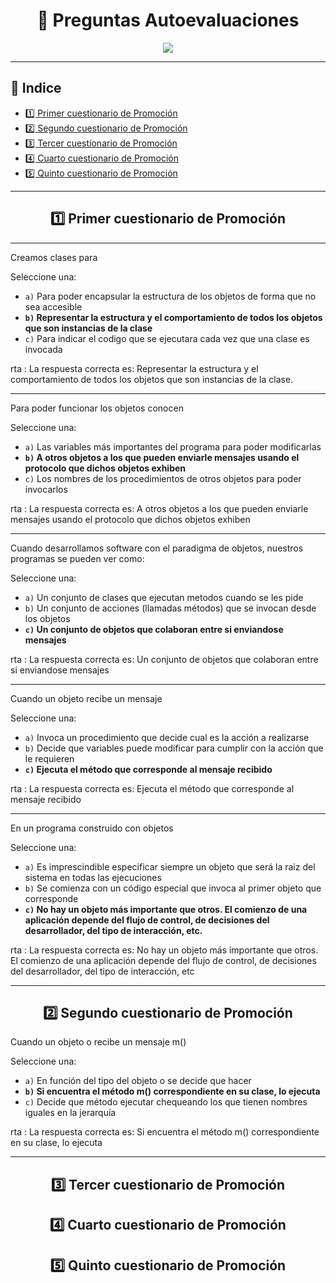 <h1 align="center"> 📝 Preguntas Autoevaluaciones</h1>

<div align="center">
  <img src="https://media.giphy.com/media/555LNFtAGCaTC0tffa/giphy.gif"/>
 </div>

---

## 📕 Indice
- [1️⃣ Primer cuestionario de Promoción](#1️-primer-cuestionario-de-promoción)
- [2️⃣ Segundo cuestionario de Promoción](#-segundo-cuestionario-de-promoción)
- [3️⃣ Tercer cuestionario de Promoción](#-tercer-cuestionario-de-promoción)
- [4️⃣ Cuarto cuestionario de Promoción](#-cuarto-cuestionario-de-promoción)
- [5️⃣ Quinto cuestionario de Promoción](#5️⃣-quinto-cuestionario-de-promoción)

---

<div align="center">

## 1️⃣ Primer cuestionario de Promoción

</div>

---

Creamos clases para

Seleccione una:

- `a)` Para poder encapsular la estructura de los objetos de forma que no sea accesible
- **`b)` Representar la estructura y el comportamiento de todos los objetos que son instancias de la clase**
- `c)` Para indicar el codigo que se ejecutara cada vez que una clase es invocada

rta : La respuesta correcta es: Representar la estructura y el comportamiento de todos los objetos que son instancias de la clase.

---

Para poder funcionar los objetos conocen

Seleccione una:

- `a)` Las variables más importantes del programa para poder modificarlas
- **`b)` A otros objetos a los que pueden enviarle mensajes usando el protocolo que dichos objetos exhiben**
- `c)` Los nombres de los procedimientos de otros objetos para poder invocarlos

rta : La respuesta correcta es: A otros objetos a los que pueden enviarle mensajes usando el protocolo que dichos objetos exhiben


---

Cuando desarrollamos software con el paradigma de objetos, nuestros programas se pueden ver como:

Seleccione una:

- `a)` Un conjunto de clases que ejecutan metodos cuando se les pide
- `b)` Un conjunto de acciones (llamadas métodos) que se invocan desde los objetos
- **`c)` Un conjunto de objetos que colaboran entre si enviandose mensajes**

rta : La respuesta correcta es: Un conjunto de objetos que colaboran entre si enviandose mensajes

---

Cuando un objeto recibe un mensaje

Seleccione una:

- `a)` Invoca un procedimiento que decide cual es la acción a realizarse
- `b)` Decide que variables puede modificar para cumplir con la acción que le requieren
- **`c)` Ejecuta el método que corresponde al mensaje recibido**

rta : La respuesta correcta es: Ejecuta el método que corresponde al mensaje recibido

---

En un programa construido con objetos

Seleccione una:

- `a)` Es imprescindible especificar siempre un objeto que será la raiz del sistema en todas las ejecuciones
- `b)` Se comienza con un código especial que invoca al primer objeto que corresponde
- **`c)` No hay un objeto más importante que otros. El comienzo de una aplicación depende del flujo de control, de decisiones del desarrollador, del tipo de interacción, etc.**

rta : La respuesta correcta es: No hay un objeto más importante que otros. El comienzo de una aplicación depende del flujo de control, de decisiones del desarrollador, del tipo de interacción, etc

---

<div align="center">

## 2️⃣ Segundo cuestionario de Promoción

</div>

Cuando un objeto o recibe un mensaje m()

Seleccione una:

- `a)` En función del tipo del objeto o se decide que hacer
- **`b)` Si encuentra el método m() correspondiente en su clase, lo ejecuta**
- `c)` Decide que método ejecutar chequeando los que tienen nombres iguales en la jerarquía

rta : La respuesta correcta es: Si encuentra el método m() correspondiente en su clase, lo ejecuta

---

<div align="center">

## 3️⃣ Tercer cuestionario de Promoción

</div>

<div align="center">

## 4️⃣ Cuarto cuestionario de Promoción

</div>

<div align="center">

## 5️⃣ Quinto cuestionario de Promoción

</div>